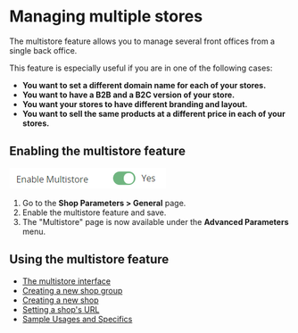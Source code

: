 # Managing multiple stores

The multistore feature allows you to manage several front offices from a single back office. 

This feature is especially useful if you are in one of the following cases:

* **You want to set a different domain name for each of your stores.** 
* **You want to have a B2B and a B2C version of your store.** 
* **You want your stores to have different branding and layout.** 
* **You want to sell the same products at a different price in each of your stores.**

## Enabling the multistore feature <a id="ManagingMultipleShops-Enablingthemultistorefeature"></a>

![ ](../../.gitbook/assets/image%20%2844%29.png)

1. Go to the **Shop Parameters &gt; General** page.
2. Enable the multistore feature and save.
3. The "Multistore" page is now available under the **Advanced Parameters** menu.

## Using the multistore feature <a id="ManagingMultipleShops-Usingthemultistorefeature"></a>

* [The multistore interface](multistore-interface.md)
* [Creating a new shop group](creating-new-shop-group.md)
* [Creating a new shop](creating-new-shop.md)
* [Setting a shop's URL](setting-shop-url.md)
* [Sample Usages and Specifics](sample-usages-and-specifics.md)

